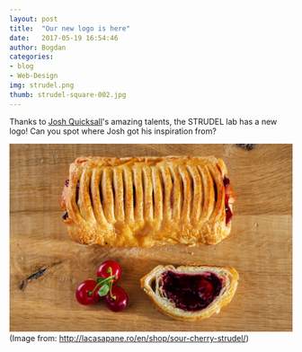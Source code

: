 ```yaml
---
layout: post
title:  "Our new logo is here"
date:   2017-05-19 16:54:46
author: Bogdan
categories: 
- blog
- Web-Design
img: strudel.png
thumb: strudel-square-002.jpg
---
```


Thanks to [Josh Quicksall](http://mse.isri.cmu.edu/software-engineering/Staff/quicksall-josh.html)'s
amazing talents, the STRUDEL lab has a new logo! Can you spot where Josh got 
his inspiration from?

![STRUDEL](/assets/img/blog/strudel_visine.jpg "Image from: http://lacasapane.ro/en/shop/sour-cherry-strudel/")
(Image from: http://lacasapane.ro/en/shop/sour-cherry-strudel/)